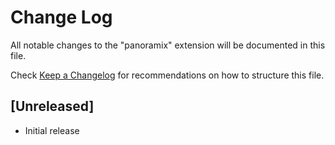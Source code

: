 # Change Log

All notable changes to the "panoramix" extension will be documented in this file.

Check [Keep a Changelog](http://keepachangelog.com/) for recommendations on how to structure this file.

## [Unreleased]

- Initial release